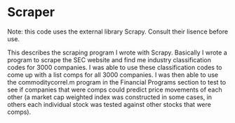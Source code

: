 # Scraper
Note: this code uses the external library Scrapy.  Consult their lisence before use.  


This describes the scraping program I wrote with Scrapy.  Basically I wrote a program to scrape the SEC website and find me industry classification codes for 3000 companies.  I was able to use these classification codes to come up with a list comps for all 3000 companies.  I was then able to use the commoditycorrel.m program in the Financial Programs section to test to see if companies that were comps could predict price movements of each other (a market cap weighted index was constructed in some cases, in others each individual stock was tested against other stocks that were comps).  
